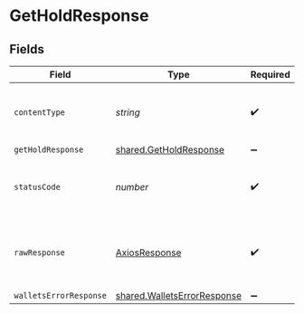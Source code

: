 # GetHoldResponse


## Fields

| Field                                                                             | Type                                                                              | Required                                                                          | Description                                                                       |
| --------------------------------------------------------------------------------- | --------------------------------------------------------------------------------- | --------------------------------------------------------------------------------- | --------------------------------------------------------------------------------- |
| `contentType`                                                                     | *string*                                                                          | :heavy_check_mark:                                                                | HTTP response content type for this operation                                     |
| `getHoldResponse`                                                                 | [shared.GetHoldResponse](../../../sdk/models/shared/getholdresponse.md)           | :heavy_minus_sign:                                                                | Holds                                                                             |
| `statusCode`                                                                      | *number*                                                                          | :heavy_check_mark:                                                                | HTTP response status code for this operation                                      |
| `rawResponse`                                                                     | [AxiosResponse](https://axios-http.com/docs/res_schema)                           | :heavy_check_mark:                                                                | Raw HTTP response; suitable for custom response parsing                           |
| `walletsErrorResponse`                                                            | [shared.WalletsErrorResponse](../../../sdk/models/shared/walletserrorresponse.md) | :heavy_minus_sign:                                                                | Error                                                                             |